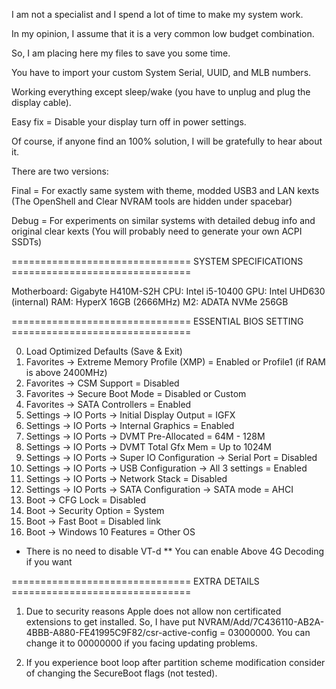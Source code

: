 I am not a specialist and I spend a lot of time to make my system work.

In my opinion, I assume that it is a very common low budget combination.

So, I am placing here my files to save you some time.

You have to import your custom System Serial, UUID, and MLB numbers.

Working everything except sleep/wake (you have to unplug and plug the display cable).

Easy fix = Disable your display turn off in power settings.

Of course, if anyone find an 100% solution, I will be gratefully to hear about it.

There are two versions:

Final = For exactly same system with theme, modded USB3 and LAN kexts
(The OpenShell and Clear NVRAM tools are hidden under spacebar)

Debug = For experiments on similar systems with detailed debug info and original clear kexts
(You will probably need to generate your own ACPI SSDTs)


=============================== SYSTEM SPECIFICATIONS  ===============================

Motherboard: Gigabyte H410M-S2H
CPU: Intel i5-10400
GPU: Intel UHD630 (internal)
RAM: HyperX 16GB (2666MHz)
M2: ADATA NVMe 256GB


=============================== ESSENTIAL BIOS SETTING ===============================

0. Load Optimized Defaults (Save & Exit)
1. Favorites -> Extreme Memory Profile (XMP) = Enabled or Profile1 (if RAM is above 2400MHz)
2. Favorites -> CSM Support = Disabled
3. Favorites -> Secure Boot Mode = Disabled or Custom
4. Favorites -> SATA Controllers = Enabled
5. Settings -> IO Ports -> Initial Display Output = IGFX
6. Settings -> IO Ports -> Internal Graphics = Enabled
7. Settings -> IO Ports -> DVMT Pre-Allocated = 64M - 128M
8. Settings -> IO Ports -> DVMT Total Gfx Mem = Up to 1024M
9. Settings -> IO Ports -> Super IO Configuration -> Serial Port = Disabled
10. Settings -> IO Ports -> USB Configuration -> All 3 settings = Enabled
11. Settings -> IO Ports -> Network Stack = Disabled
12. Settings -> IO Ports -> SATA Configuration -> SATA mode = AHCI
13. Boot -> CFG Lock = Disabled
14. Boot -> Security Option = System
15. Boot -> Fast Boot = Disabled link
16. Boot -> Windows 10 Features = Other OS

* There is no need to disable VT-d
** You can enable Above 4G Decoding if you want


=============================== EXTRA DETAILS ===============================

1. Due to security reasons Apple does not allow non certificated extensions to get installed.
   So, I have put NVRAM/Add/7C436110-AB2A-4BBB-A880-FE41995C9F82/csr-active-config = 03000000.
   You can change it to 00000000 if you facing updating problems.

2. If you experience boot loop after partition scheme modification consider of changing the SecureBoot flags (not tested).
